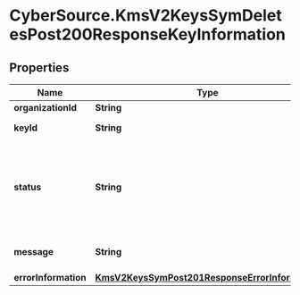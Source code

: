 # CyberSource.KmsV2KeysSymDeletesPost200ResponseKeyInformation

## Properties
Name | Type | Description | Notes
------------ | ------------- | ------------- | -------------
**organizationId** | **String** | Merchant Id  | [optional] 
**keyId** | **String** | Key serial number  | [optional] 
**status** | **String** | The status of the key.  Possible values:  - FAILED  - ACTIVE  - INACTIVE  - EXPIRED  | [optional] 
**message** | **String** | message in case of failed key  | [optional] 
**errorInformation** | [**KmsV2KeysSymPost201ResponseErrorInformation**](KmsV2KeysSymPost201ResponseErrorInformation.md) |  | [optional] 


